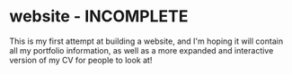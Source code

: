 # website - INCOMPLETE
This is my first attempt at building a website, and I'm hoping it will contain all my portfolio information, as well as a more expanded and interactive version of my CV for people to look at!
